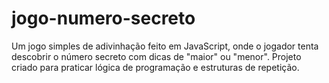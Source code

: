 # jogo-numero-secreto
Um jogo simples de adivinhação feito em JavaScript, onde o jogador tenta descobrir o número secreto com dicas de "maior" ou "menor". Projeto criado para praticar lógica de programação e estruturas de repetição.
